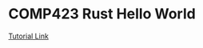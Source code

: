 ﻿# COMP423 Rust Hello World
[Tutorial Link](https://meepyster.github.io/comp423-course-notes/tutorials/rust-setup/)
